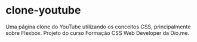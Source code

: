 # clone-youtube
Uma página clone do YouTube utilizando os conceitos CSS, principalmente sobre Flexbox. Projeto do curso Formação CSS Web Developer da Dio.me.
